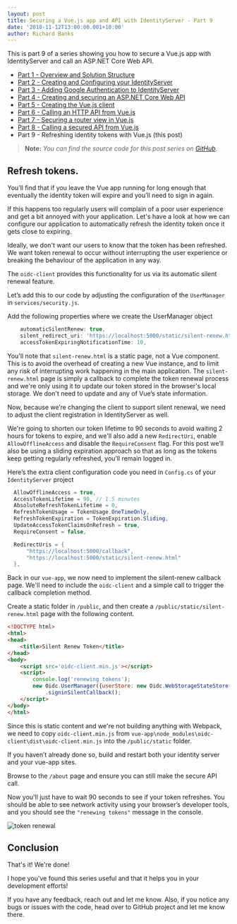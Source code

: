 ```yaml
---
layout: post
title: Securing a Vue.js app and API with IdentityServer - Part 9
date: '2018-11-12T13:00:00.001+10:00'
author: Richard Banks
---
```

This is part 9 of a series showing you how to secure a Vue.js app with IdentityServer and call an ASP.NET Core Web API.

  * [Part 1 - Overview and Solution Structure](/2018/11/securing-vue-with-identityserver-part1.html) 
  * [Part 2 - Creating and Configuring your IdentityServer](/2018/11/securing-vue-with-identityserver-part2.html)
  * [Part 3 - Adding Google Authentication to IdentityServer](/2018/11/securing-vue-with-identityserver-part3.html)
  * [Part 4 - Creating and securing an ASP.NET Core Web API](/2018/11/securing-vue-with-identityserver-part4.html) 
  * [Part 5 - Creating the Vue.js client](/2018/11/securing-vue-with-identityserver-part5.html)
  * [Part 6 - Calling an HTTP API from Vue.js](/2018/11/securing-vue-with-identityserver-part6.html)
  * [Part 7 - Securing a router view in Vue.js](/2018/11/securing-vue-with-identityserver-part7.html)
  * [Part 8 - Calling a secured API from Vue.js](/2018/11/securing-vue-with-identityserver-part8.html)
  * Part 9 - Refreshing identity tokens with Vue.js (this post)

> __Note:__ _You can find the source code for this post series on [GitHub](https://github.com/rbanks54/vue-and-identityserver)._

## Refresh tokens.

You’ll find that if you leave the Vue app running for long enough that eventually the identity token will expire and you’ll need to sign in again.

If this happens too regularly users will complain of a poor user experience and get a bit annoyed with your application. Let's have a look at how we can configure our application to automatically refresh the identity token once it gets close to expiring.

Ideally, we don't want our users to know that the token has been refreshed. We want  token renewal to occur without interrupting the user experience or breaking the behaviour of the application in any way.

The `oidc-client` provides this functionality for us via its automatic silent renewal feature.

Let’s add this to our code by adjusting the configuration of the `UserManager` in `services/security.js`.

Add the following properties where we create the UserManager object

```js
    automaticSilentRenew: true,
    silent_redirect_uri: 'https://localhost:5000/static/silent-renew.html',
    accessTokenExpiringNotificationTime: 10,
```

You'll note that `silent-renew.html` is a static page, not a Vue component. This is to avoid the overhead of creating a new Vue instance, and to limit any risk of interrupting work happening in the main application. The `silent-renew.html` page is simply a callback to complete the token renewal process and we're only using it to update our token stored in the browser's local storage. We don't need to update and any of Vue’s state information.

Now, because we’re changing the client to support silent renewal, we need to adjust the client registration in IdentityServer as well.

We're going to shorten our token lifetime to 90 seconds to avoid waiting 2 hours for tokens to expire, and we'll also add a new `RedirectUri`, enable `AllowOfflineAccess` and disable the `RequireConsent` flag. For this post we’ll also be using a sliding expiration approach so that as long as the tokens keep getting regularly refreshed, you’ll remain logged in.

Here’s the extra client configuration code you need in `Config.cs` of your `IdentityServer` project

```cs
  AllowOfflineAccess = true,
  AccessTokenLifetime = 90, // 1.5 minutes
  AbsoluteRefreshTokenLifetime = 0,
  RefreshTokenUsage = TokenUsage.OneTimeOnly,
  RefreshTokenExpiration = TokenExpiration.Sliding,
  UpdateAccessTokenClaimsOnRefresh = true,
  RequireConsent = false,

  RedirectUris = {
      "https://localhost:5000/callback",
      "https://localhost:5000/static/silent-renew.html"
  },
```

Back in our `vue-app`, we now need to implement the silent-renew callback page. We'll need to include the `oidc-client` and a simple call to trigger the callback completion method.

Create a static folder in `/public`, and then create a `/public/static/silent-renew.html` page with the following content.

```html
<!DOCTYPE html>
<html>
<head>
    <title>Silent Renew Token</title>
</head>
<body>
    <script src='oidc-client.min.js'></script>
    <script>      
        console.log('renewing tokens');
        new Oidc.UserManager({userStore: new Oidc.WebStorageStateStore({ store: window.localStorage })})
            .signinSilentCallback();
    </script>
</body>
</html>
```

Since this is static content and we're not building anything with Webpack, we need to copy `oidc-client.min.js` from `vue-app\node_modules\oidc-client\dist\oidc-client.min.js` into the `/public/static` folder.

If you haven’t already done so, build and restart both your identity server and your vue-app sites.

Browse to the `/about` page and ensure you can still make the secure API call.

Now you'll just have to wait 90 seconds to see if your token refreshes. You should be able to see network activity using your browser’s developer tools, and you should see the `"renewing tokens"` message in the console.
 
![token renewal](/assets/images/2018-11/token_renewal.png)

## Conclusion

That's it! We're done!

I hope you've found this series useful and that it helps you in your development efforts!

If you have any feedback, reach out and let me know. Also, if you notice any bugs or issues with the code, head over to GitHub project and let me know there.